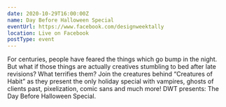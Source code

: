 ```yaml
---
date: 2020-10-29T16:00:00Z
name: Day Before Halloween Special
eventUrl: https://www.facebook.com/designweektally
location: Live on Facebook
postType: event
---
```

For centuries, people have feared the things which go bump in the night. But what if those things are actually creatives stumbling to bed after late revisions? What terrifies them? Join the creatures behind “Creatures of Habit” as they present the only holiday special with vampires, ghosts of clients past, pixelization, comic sans and much more! DWT presents: The Day Before Halloween Special.
